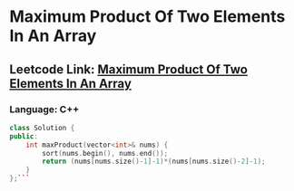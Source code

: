 # Maximum Product Of Two Elements In An Array

## Leetcode Link: [Maximum Product Of Two Elements In An Array](https://leetcode.com/problems/maximum-product-of-two-elements-in-an-array/)
### Language: C++

```cpp
class Solution {
public:
    int maxProduct(vector<int>& nums) {
        sort(nums.begin(), nums.end());
        return (nums[nums.size()-1]-1)*(nums[nums.size()-2]-1);
    }
};```



